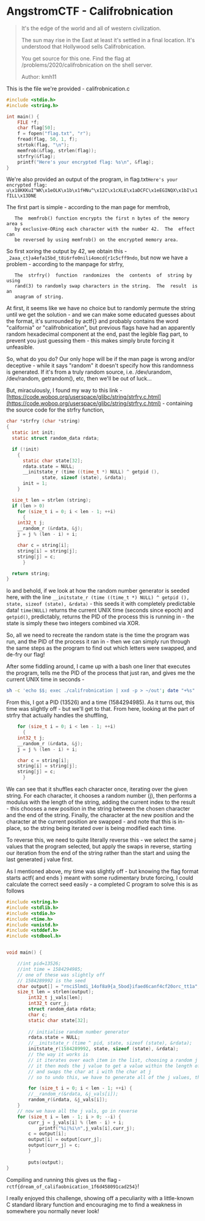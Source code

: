 # AngstromCTF - Califrobnication

> It's the edge of the world and all of western civilization.
>
> The sun may rise in the East at least it's settled in a final location. It's understood that Hollywood sells Califrobnication.
>
> You get source for this one. Find the flag at /problems/2020/califrobnication on the shell server.
>
> Author: kmh11

This is the file we're provided - califrobnication.c

```c
#include <stdio.h>
#include <string.h>

int main() {
	FILE *f;
	char flag[50];
	f = fopen("flag.txt", "r");
	fread(flag, 50, 1, f);
	strtok(flag, "\n");
	memfrob(&flag, strlen(flag));
	strfry(&flag);
	printf("Here's your encrypted flag: %s\n", &flag);
}
```

We're also provided an output of the program, in flag.txt`Here's your encrypted flag: u\x18KKKuI^WK\x1eOLK\x1b\x1fHNu^\x12C\x1cXLE\x1aDCFC\x1eEGINQX\x1bI\x1fILL\x13DNE`

The first part is simple - according to the man page for memfrob,

```
   The  memfrob() function encrypts the first n bytes of the memory area s
   by exclusive-ORing each character with the number 42.  The  effect  can
   be reversed by using memfrob() on the encrypted memory area.
```

So first xoring the output by 42, we obtain this - `_2aaa_ct}a4efa15bd_t8i6rfo0nili4omcd{r1c5cff9ndo`, but now we have a problem - according to the manpage for strfry,

```
   The  strfry()  function  randomizes  the  contents  of  string by using
   rand(3) to randomly swap characters in the string.  The  result  is  an
   anagram of string.
```

At first, it seems like we have no choice but to randomly permute the string until we get the solution - and we can make some educated guesses about the format, it's surrounded by actf{} and probably contains the word "california" or "califrobnication", but previous flags have had an apparently random hexadecimal component at the end, past the legible flag part, to prevent you just guessing them - this makes simply brute forcing it unfeasible.

So, what do you do? Our only hope will be if the man page is wrong and/or deceptive - while it says "random" it doesn't specify how this randomness is generated. If it's from a truly random source, i.e. /dev/urandom, /dev/random, getrandom(), etc, then we'll be out of luck...

But, miraculously, I found my way to this link - [https://code.woboq.org/userspace/glibc/string/strfry.c.html](https://code.woboq.org/userspace/glibc/string/strfry.c.html) - containing the source code for the strfry function,

```c
char *strfry (char *string)
{
  static int init;
  static struct random_data rdata;

  if (!init)
    {
      static char state[32];
      rdata.state = NULL;
      __initstate_r (time ((time_t *) NULL) ^ getpid (),
		     state, sizeof (state), &rdata);
      init = 1;
    }

  size_t len = strlen (string);
  if (len > 0)
    for (size_t i = 0; i < len - 1; ++i)
      {
	int32_t j;
	__random_r (&rdata, &j);
	j = j % (len - i) + i;

	char c = string[i];
	string[i] = string[j];
	string[j] = c;
      }

  return string;
}
```

lo and behold, if we look at how the random number generator is seeded here, with the line `__initstate_r (time ((time_t *) NULL) ^ getpid (), state, sizeof (state), &rdata)` - this seeds it with completely predictable data! `time(NULL)` returns the current UNIX time (seconds since epoch) and `getpid()`, predictably, returns the PID of the process this is running in - the state is simply these two integers combined via XOR.

So, all we need to recreate the random state is the time the program was run, and the PID of the process it ran in - then we can simply run through the same steps as the program to find out which letters were swapped, and de-fry our flag!

After some fiddling around, I came up with a bash one liner that executes the program, tells me the PID of the process that just ran, and gives me the current UNIX time in seconds -

```bash
sh -c 'echo $$; exec ./califrobnication | xxd -p > ~/out'; date "+%s"
```

From this, I got a PID (13526) and a time (1584294985). As it turns out, this time was slightly off - but we'll get to that. From here, looking at the part of strfry that actually handles the shuffling,

```c
    for (size_t i = 0; i < len - 1; ++i)
      {
	int32_t j;
	__random_r (&rdata, &j);
	j = j % (len - i) + i;

	char c = string[i];
	string[i] = string[j];
	string[j] = c;
      }
```

We can see that it shuffles each character once, iterating over the given string. For each character, it chooses a random number (j), then performs a modulus with the length of the string, adding the current index to the result - this chooses a new position in the string between the chosen character and the end of the string. Finally, the character at the new position and the character at the current position are swapped - and note that this is in-place, so the string being iterated over is being modified each time.

To reverse this, we need to quite literally reverse this - we select the same j values that the program selected, but apply the swaps in reverse, starting our iteration from the end of the string rather than the start and using the last generated j value first.

As I mentioned above, my time was slightly off - but knowing the flag format starts actf{ and ends } meant with some rudimentary brute forcing, I could calculate the correct seed easily - a completed C program to solve this is as follows

```c
#include <string.h>
#include <stdlib.h>
#include <stdio.h>
#include <time.h>
#include <unistd.h>
#include <stddef.h>
#include <stdbool.h>


void main() {

	//int pid=13526;
	//int time = 1584294985;
	// one of these was slightly off
	// 1584289992 is the seed
	char output[] = "rnci5lmdi_14of8a9{a_5bod}ifaed6canf4cf20orc_tt1a";
	size_t len = strlen(output);
        int32_t j_vals[len];
        int32_t curr_j;
        struct random_data rdata;
        char c;
        static char state[32];
        
        // initialise random number generator
        rdata.state = NULL;
        //__initstate_r (time ^ pid, state, sizeof (state), &rdata);
        initstate_r(1584289992, state, sizeof (state), &rdata);
        // the way it works is
        // it iterates over each item in the list, choosing a random j value
        // it then mods the j value to get a value within the length of the list
        // and swaps the char at i with the char at j
        // so to undo this, we have to generate all of the j values, then go in reverse

        for (size_t i = 0; i < len - 1; ++i) {
	    //__random_r(&rdata, &j_vals[i]);
	    random_r(&rdata, &j_vals[i]);
	}
	// now we have all the j vals, go in reverse
	for (size_t i = len - 1; i > 0; --i) {
	    curr_j = j_vals[i] % (len - i) + i;
            printf("%i|%i\n",j_vals[i],curr_j);
	    c = output[i];
	    output[i] = output[curr_j];
	    output[curr_j] = c;
        }
        
        puts(output);
}
```

Compiling and running this gives us the flag - `rctf{dream_of_califaobnication_1f6d458091cad254}`!

I really enjoyed this challenge, showing off a peculiarity with a little-known C standard library function and encouraging me to find a weakness in somewhere you normally never look!
